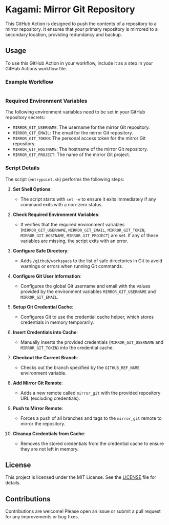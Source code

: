 # Kagami: Mirror Git Repository

This GitHub Action is designed to push the contents of a repository to a mirror repository. It ensures that your primary repository is mirrored to a secondary location, providing redundancy and backup.

## Usage

To use this GitHub Action in your workflow, include it as a step in your GitHub Actions workflow file.

### Example Workflow

```yaml

```

### Required Environment Variables

The following environment variables need to be set in your GitHub repository secrets:

- `MIRROR_GIT_USERNAME`: The username for the mirror Git repository.
- `MIRROR_GIT_EMAIL`: The email for the mirror Git repository.
- `MIRROR_GIT_TOKEN`: The personal access token for the mirror Git repository.
- `MIRROR_GIT_HOSTNAME`: The hostname of the mirror Git repository.
- `MIRROR_GIT_PROJECT`: The name of the mirror Git project.

### Script Details

The script (`entrypoint.sh`) performs the following steps:

1. **Set Shell Options**:
   - The script starts with `set -e` to ensure it exits immediately if any command exits with a non-zero status.

2. **Check Required Environment Variables**:
   - It verifies that the required environment variables (`MIRROR_GIT_USERNAME`, `MIRROR_GIT_EMAIL`, `MIRROR_GIT_TOKEN`, `MIRROR_GIT_HOSTNAME`, `MIRROR_GIT_PROJECT`) are set. If any of these variables are missing, the script exits with an error.

3. **Configure Safe Directory**:
   - Adds `/github/workspace` to the list of safe directories in Git to avoid warnings or errors when running Git commands.

4. **Configure Git User Information**:
   - Configures the global Git username and email with the values provided by the environment variables `MIRROR_GIT_USERNAME` and `MIRROR_GIT_EMAIL`.

5. **Setup Git Credential Cache**:
   - Configures Git to use the credential cache helper, which stores credentials in memory temporarily.

6. **Insert Credentials into Cache**:
   - Manually inserts the provided credentials (`MIRROR_GIT_USERNAME` and `MIRROR_GIT_TOKEN`) into the credential cache.

7. **Checkout the Current Branch**:
   - Checks out the branch specified by the `GITHUB_REF_NAME` environment variable.

8. **Add Mirror Git Remote**:
   - Adds a new remote called `mirror_git` with the provided repository URL (excluding credentials).

9. **Push to Mirror Remote**:
   - Forces a push of all branches and tags to the `mirror_git` remote to mirror the repository.

10. **Cleanup Credentials from Cache**:
    - Removes the stored credentials from the credential cache to ensure they are not left in memory.

## License

This project is licensed under the MIT License. See the [LICENSE](LICENSE) file for details.

## Contributions

Contributions are welcome! Please open an issue or submit a pull request for any improvements or bug fixes.